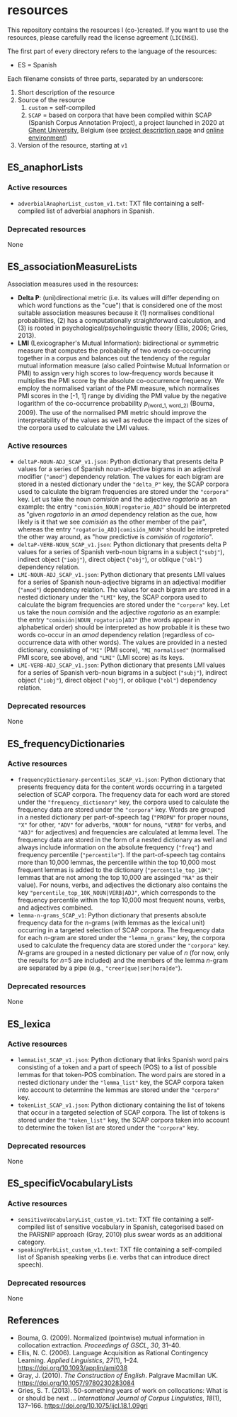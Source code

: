 # resources
This repository contains the resources I (co-)created. If you want to use the resources, please carefully read the license agreement (``LICENSE``).

The first part of every directory refers to the language of the resources:
- ES = Spanish

Each filename consists of three parts, separated by an underscore:
1. Short description of the resource
2. Source of the resource
   1. ``custom`` = self-compiled
   2. ``SCAP`` = based on corpora that have been compiled within SCAP (Spanish Corpus Annotation Project), a project launched in 2020 at [Ghent University](https://www.ugent.be/), Belgium (see [project description page](https://research.flw.ugent.be/en/projects/scap-spanish-corpus-annotation-project) and [online environment](https://scap.ugent.be/))
3. Version of the resource, starting at ``v1``

## ES_anaphorLists

### Active resources
- ``adverbialAnaphorList_custom_v1.txt``: TXT file containing a self-compiled list of adverbial anaphors in Spanish.

### Deprecated resources
None

## ES_associationMeasureLists
Association measures used in the resources:
- **Delta P**: (uni)directional metric (i.e. its values will differ depending on which word functions as the "cue") that is considered one of the most suitable association measures because it (1) normalises conditional probabilities, (2) has a computationally straightforward calculation, and (3) is rooted in psychological/psycholinguistic theory (Ellis, 2006; Gries, 2013).
- **LMI** (Lexicographer's Mutual Information): bidirectional or symmetric measure that computes the probability of two words co-occurring together in a corpus and balances out the tendency of the regular mutual information measure (also called Pointwise Mutual Information or PMI) to assign very high scores to low-frequency words because it multiplies the PMI score by the absolute co-occurrence frequency. We employ the normalised variant of the PMI measure, which normalises PMI scores in the [-1, 1] range by dividing the PMI value by the negative logarithm of the co-occurrence probability *p*<sub>(word_1, word_2)</sub> (Bouma, 2009). The use of the normalised PMI metric should improve the interpretability of the values as well as reduce the impact of the sizes of the corpora used to calculate the LMI values.

### Active resources
- ``deltaP-NOUN-ADJ_SCAP_v1.json``: Python dictionary that presents delta P values for a series of Spanish noun-adjective bigrams in an adjectival modifier (``"amod"``) dependency relation. The values for each bigram are stored in a nested dictionary under the ``"delta_P"`` key, the SCAP corpora used to calculate the bigram frequencies are stored under the ``"corpora"`` key. Let us take the noun *comisión* and the adjective *rogatorio* as an example: the entry ``"comisión_NOUN|rogatorio_ADJ"`` should be interpreted as "given *rogatorio* in an *amod* dependency relation as the cue, how likely is it that we see *comisión* as the other member of the pair", whereas the entry ``"rogatorio_ADJ|comisión_NOUN"`` should be interpreted the other way around, as "how predictive is *comisión* of *rogatorio*".
- ``deltaP-VERB-NOUN_SCAP_v1.json``: Python dictionary that presents delta P values for a series of Spanish verb-noun bigrams in a subject (``"subj"``), indirect object (``"iobj"``), direct object (``"obj"``), or oblique (``"obl"``) dependency relation.
- ``LMI-NOUN-ADJ_SCAP_v1.json``: Python dictionary that presents LMI values for a series of Spanish noun-adjective bigrams in an adjectival modifier (``"amod"``) dependency relation. The values for each bigram are stored in a nested dictionary under the ``"LMI"`` key, the SCAP corpora used to calculate the bigram frequencies are stored under the ``"corpora"`` key. Let us take the noun *comisión* and the adjective *rogatorio* as an example: the entry ``"comisión|NOUN_rogatorio|ADJ"`` (the words appear in alphabetical order) should be interpreted as how probable it is these two words co-occur in an *amod* dependency relation (regardless of co-occurrence data with other words). The values are provided in a nested dictionary, consisting of ``"MI"`` (PMI score), ``"MI_normalised"`` (normalised PMI score, see above), and ``"LMI"`` (LMI score) as its keys.
- ``LMI-VERB-ADJ_SCAP_v1.json``: Python dictionary that presents LMI values for a series of Spanish verb-noun bigrams in a subject (``"subj"``), indirect object (``"iobj"``), direct object (``"obj"``), or oblique (``"obl"``) dependency relation.

### Deprecated resources
None

## ES_frequencyDictionaries

### Active resources
- ``frequencyDictionary-percentiles_SCAP_v1.json``: Python dictionary that presents frequency data for the content words occurring in a targeted selection of SCAP corpora. The frequency data for each word are stored under the ``"frequency_dictionary"`` key, the corpora used to calculate the frequency data are stored under the ``"corpora"`` key. Words are grouped in a nested dictionary per part-of-speech tag (``"PROPN"`` for proper nouns, ``"X"`` for other, ``"ADV"`` for adverbs, ``"NOUN"`` for nouns, ``"VERB"`` for verbs, and ``"ADJ"`` for adjectives) and frequencies are calculated at lemma level. The frequency data are stored in the form of a nested dictionary as well and always include information on the absolute frequency (``"freq"``) and frequency percentile (``"percentile"``). If the part-of-speech tag contains more than 10,000 lemmas, the percentile within the top 10,000 most frequent lemmas is added to the dictionary (``"percentile_top_10K"``; lemmas that are not among the top 10,000 are assinged ``"NA"`` as their value). For nouns, verbs, and adjectives the dictionary also contains the key ``"percentile_top_10K_NOUN|VERB|ADJ"``, which corresponds to the frequency percentile within the top 10,000 most frequent nouns, verbs, and adjectives combined.
- ``lemma-n-grams_SCAP_v1``: Python dictionary that presents absolute frequency data for the *n*-grams (with lemmas as the lexical unit) occurring in a targeted selection of SCAP corpora. The frequency data for each *n*-gram are stored under the ``"lemma_n_grams"`` key, the corpora used to calculate the frequency data are stored under the ``"corpora"`` key. *N*-grams are grouped in a nested dictionary per value of *n* (for now, only the results for *n*=5 are included) and the members of the lemma *n*-gram are separated by a pipe (e.g., ``"creer|que|ser|hora|de"``).

### Deprecated resources
None

## ES_lexica

### Active resources
- ``lemmaList_SCAP_v1.json``: Python dictionary that links Spanish word pairs consisting of a token and a part of speech (POS) to a list of possible lemmas for that token-POS combination. The word pairs are stored in a nested dictionary under the ``"lemma_list"`` key, the SCAP corpora taken into account to determine the lemmas are stored under the ``"corpora"`` key.
- ``tokenList_SCAP_v1.json``: Python dictionary containing the list of tokens that occur in a targeted selection of SCAP corpora. The list of tokens is stored under the ``"token_list"`` key, the SCAP corpora taken into account to determine the token list are stored under the  ``"corpora"`` key.

### Deprecated resources
None

## ES_specificVocabularyLists

### Active resources
- ``sensitiveVocabularyList_custom_v1.txt``: TXT file containing a self-compiled list of sensitive vocabulary in Spanish, categorised based on the PARSNIP approach (Gray, 2010) plus swear words as an additional category.
- ``speakingVerbList_custom_v1.text``: TXT file containing a self-compiled list of Spanish speaking verbs (i.e. verbs that can introduce direct speech).

### Deprecated resources
None

## References
- Bouma, G. (2009). Normalized (pointwise) mutual information in collocation extraction. *Proceedings of GSCL*, *30*, 31–40.
- Ellis, N. C. (2006). Language Acquisition as Rational Contingency Learning. *Applied Linguistics*, *27*(1), 1–24. https://doi.org/10.1093/applin/ami038
- Gray, J. (2010). *The Construction of English*. Palgrave Macmillan UK. https://doi.org/10.1057/9780230283084
- Gries, S. T. (2013). 50-something years of work on collocations: What is or should be next ... *International Journal of Corpus Linguistics*, *18*(1), 137–166. https://doi.org/10.1075/ijcl.18.1.09gri
